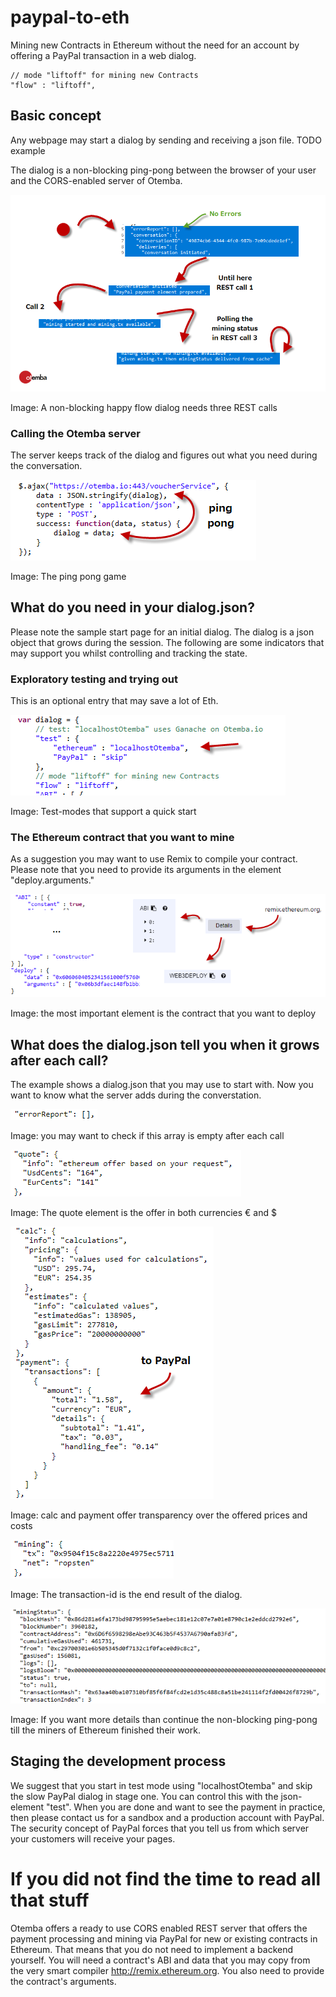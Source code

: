 ﻿# paypal-to-eth
Mining new Contracts in Ethereum without the need for an account by offering a PayPal transaction in a web dialog. 

	// mode "liftoff" for mining new Contracts
	"flow" : "liftoff",

## Basic concept
Any webpage may start a dialog by sending and receiving a json file. TODO example

The dialog is a non-blocking ping-pong between the browser of your user and the CORS-enabled server of Otemba.

![States of a happy flow](https://raw.githubusercontent.com/Otemba/paypal-to-eth/master/images/statesWithText.png)

Image: A non-blocking happy flow dialog needs three REST calls
### Calling the Otemba server
The server keeps track of the dialog and figures out what you need during the conversation. 

![Sample REST Call](https://raw.githubusercontent.com/Otemba/paypal-to-eth/master/images/sampleRESTCall.png)

Image: The ping pong game
## What do you need in your dialog.json?
Please note the sample start page for an initial dialog. The dialog is a json object that grows during the session. The following are some indicators that may support you whilst controlling and tracking the state.
### Exploratory testing and trying out
This is an optional entry that may save a lot of Eth.

![Test Modes](https://raw.githubusercontent.com/Otemba/paypal-to-eth/master/images/testModes.png)

Image: Test-modes that support a quick start
### The Ethereum contract that you want to mine
As a suggestion you may want to use Remix to compile your contract. Please note that you need to provide its arguments in the element "deploy.arguments."
 
![The contract](https://raw.githubusercontent.com/Otemba/paypal-to-eth/master/images/theContract.png)

Image: the most important element is the contract that you want to deploy
## What does the dialog.json tell you when it grows after each call?
The example shows a dialog.json that you may use to start with. Now you want to know what the server adds during the converstation.

![The errorReport](https://raw.githubusercontent.com/Otemba/paypal-to-eth/master/images/errorReport.png)

Image: you may want to check if this array is empty after each call

![The quote](https://raw.githubusercontent.com/Otemba/paypal-to-eth/master/images/theQuote.png)

Image: The quote element is the offer in both currencies € and $

![The calculation](https://raw.githubusercontent.com/Otemba/paypal-to-eth/master/images/theCalculation.png)

Image: calc and payment offer transparency over the offered prices and costs

![The tx](https://raw.githubusercontent.com/Otemba/paypal-to-eth/master/images/miningResult.png)

Image: The transaction-id is the end result of the dialog.

![The tx](https://raw.githubusercontent.com/Otemba/paypal-to-eth/master/images/miningStatus.png)


Image: If you want more details than continue the non-blocking ping-pong till the miners of Ethereum finished their work.

## Staging the development process
We suggest that you start in test mode using "localhostOtemba" and skip the slow PayPal dialog in stage one. You can control this with the json-element "test". When you are done and want to see the payment in practice, then please contact us for a sandbox and a production account with PayPal. The security concept of PayPal forces that you tell us from which server your customers will receive your pages.

# If you did not find the time to read all that stuff
Otemba offers a ready to use CORS enabled REST server that offers the payment processing and mining via PayPal for new or existing contracts in Ethereum.  That means that you do not need to implement a backend yourself.
You will need a contract's ABI and data that you may copy from the very smart compiler http://remix.ethereum.org. You also need to provide the contract's arguments.



 


<!--stackedit_data:
eyJoaXN0b3J5IjpbMTY5NDY2Mjk0MywyODcwNTQxODIsMTA5Nj
gwMDk3LDY1NzgxNTIzMywxODcxNjM5Nzg0LC0yMDkzMzU2MTM0
LDE4OTIxMzM3NjMsMTU4MzM4MjMzNywzMjI2Mjc4NTAsMTg2MD
U4NzMwMywxNTYwNTEyODg1LC0xODU3Njg1NDExLDQ1NjU3OTQ5
NywxMTk1NzE0ODM5LC0xMTYwNTM1NjMsMTc4MDE2Njc1NCwyMj
MyOTU1MiwtMTQ4NjMyMDMyMCwtNDEwMDAwNzIzLC02MzY3NDA2
ODJdfQ==
-->